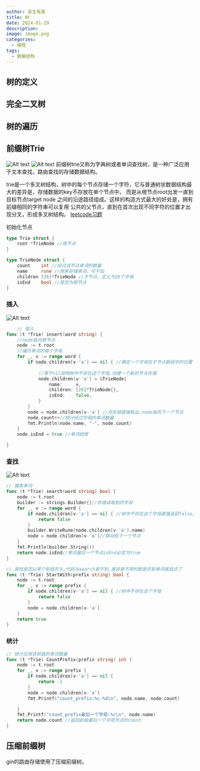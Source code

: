 ```yaml
---
author: 吴生有崖
title: 树
date: 2024-01-29
description: 
image: image.png
categories:
  - 编程
tags:
  - 数据结构
---
```

## 树的定义
## 完全二叉树
## 树的遍历
## 前缀树Trie
![Alt text](image.png) ![Alt text](image-1.png)
前缀树trie又称为字典树或者单词查找树，是一种广泛应用于文本查找，路由查找的存储数据结构。

trie是一个多叉树结构，树中的每个节点存储一个字符，它与普通树状数据结构最大的差异是，存储数据的key不存放在单个节点中，
而是从根节点root出发一直到目标节点target node 之间的沿途路径组成。这样的构造方式最大的好处是，拥有前缀相同的字符串可以复用
公共的父节点，直到在首次出现不同字符的位置才出现分叉，形成多叉树结构。
[leetcode习题](https://link.zhihu.com/?target=https%3A//leetcode.cn/problems/implement-trie-prefix-tree/submissions/ "练习题")

初始化节点
```go
type Trie struct {
	root *TrieNode //根节点
}

type TrieNode struct {
	count    int //经过该节点单词的数量
	name     rune //用来存储单词，可不加
	children [26]*TrieNode //子节点，定义为26个字母
	isEnd    bool //是否为尾节点
}
```

### 插入
![Alt text](image-2.png)
```go
    // 插入
func (t *Trie) insert(word string) {
    //node指向根节点
	node := t.root
    //遍历单词的每个字母
	for _, v := range word { 
		if node.children[v-'a'] == nil { //确定一个字母在子节点数组中的位置 [字母-'a']。
        
            //等于nil说明树中不存在这个字母,创建一个新的节点存储
			node.children[v-'a'] = &TrieNode{
				name:     v,
				children: [26]*TrieNode{},
				isEnd:    false,
			}
		}
		node = node.children[v-'a'] //存在就直接取出,node指向下一个节点
		node.count++//统计经过字母的单词数量
		fmt.Println(node.name, "-", node.count)
	}
	node.isEnd = true //单词结尾

}
```
### 查找
![Alt text](image-3.png)
```go
// 搜索单词
func (t *Trie) search(word string) bool {
	node := t.root
	builder := strings.Builder{}//存储读取到的字母
	for _, v := range word {
		if node.children[v-'a'] == nil { //树中不存在这个字母直接返回false,说明没存储这个单词
			return false
		}
		builder.WriteRune(node.children[v-'a'].name)
		node = node.children[v-'a']//移动到下一个节点
	}
	fmt.Println(builder.String())
	return node.isEnd//单词最后一个节点isEnd必定为true
}

// 查找是否以某个前缀开头,代码与search查不到,差异是不用判断是否到单词尾结点了
func (t *Trie) StartWith(prefix string) bool {
	node := t.root
	for _, v := range prefix {
		if node.children[v-'a'] == nil { //树中不存在这个字母
			return false
		}
		node = node.children[v-'a']
	}
	return true
}
```
### 统计
```go
// 统计应用该前缀的单词数量
func (t *Trie) CountPrefix(prefix string) int {
	node := t.root
	for _, v := range prefix {
		if node.children[v-'a'] == nil {
			return -1
		}
		node = node.children[v-'a']
		fmt.Printf("count_prefix:%c-%d\n", node.name, node.count)

	}
	fmt.Printf("count_prefix最后一个字母:%c\n", node.name)
	return node.count //返回前缀最后一个字母节点的count
}
```

## 压缩前缀树
gin的路由存储使用了压缩前缀树。